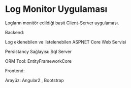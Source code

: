 # Log Monitor Uygulaması

Logların monitör edildiği basit Client-Server uygulaması.


Backend:

  Log eklenebilen ve listelenebilen ASPNET Core Web Servisi
  
  Persistancy Sağlayısı: Sql Server
  
  ORM Tool: EntityFrameworkCore
  


Frontend:

  Arayüz: Angular2 , Bootstrap
